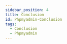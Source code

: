 ```yaml
---
sidebar_position: 4
title: Conclusion
id: Phpmyadmin-Conclusion
tags:
  - Conclusion
  - Phpmyadmin
---
```

